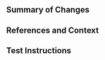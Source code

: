 <!--
  Add a description here.
  Include a list of issues it fixes in the "Fixes #[]" format if applicable.
-->

## Summary of Changes
<!--
  A list of changes that will be copied into the merge commit message and changelog.
-->

## References and Context
<!--
  Optional. A list of references of this PR, for instance related PRs or scientific papers,
  or any other context about this PR relevant for the devs.
-->

## Test Instructions
<!--
  Optional. For large feature PRs, test instructions are required for the devs to review the PR.
  Include, if possible, the expected behavior.
-->
